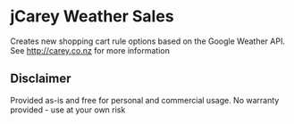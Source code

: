jCarey Weather Sales
====================

Creates new shopping cart rule options based on the Google Weather API. See http://carey.co.nz for more information

Disclaimer
-------

Provided as-is and free for personal and commercial usage. No warranty provided - use at your own risk
